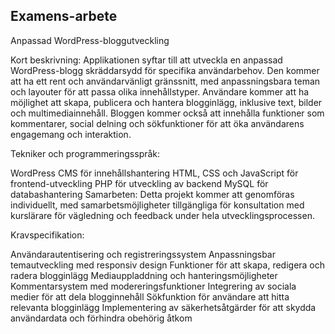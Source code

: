 ##  Examens-arbete

 Anpassad WordPress-bloggutveckling

Kort beskrivning:
Applikationen syftar till att utveckla en anpassad WordPress-blogg skräddarsydd för specifika användarbehov. Den kommer att ha ett rent och användarvänligt gränssnitt, med anpassningsbara teman och layouter för att passa olika innehållstyper. Användare kommer att ha möjlighet att skapa, publicera och hantera blogginlägg, inklusive text, bilder och multimediainnehåll. Bloggen kommer också att innehålla funktioner som kommentarer, social delning och sökfunktioner för att öka användarens engagemang och interaktion.

 Tekniker och programmeringsspråk:

WordPress CMS för innehållshantering
HTML, CSS och JavaScript för frontend-utveckling
PHP för utveckling av backend
MySQL för databashantering
Samarbeten:
Detta projekt kommer att genomföras individuellt, med samarbetsmöjligheter tillgängliga för konsultation med kurslärare för vägledning och feedback under hela utvecklingsprocessen.

 Kravspecifikation:

Användarautentisering och registreringssystem
Anpassningsbar temautveckling med responsiv design
Funktioner för att skapa, redigera och radera blogginlägg
Mediauppladdning och hanteringsmöjligheter
Kommentarsystem med modereringsfunktioner
Integrering av sociala medier för att dela blogginnehåll
Sökfunktion för användare att hitta relevanta blogginlägg
Implementering av säkerhetsåtgärder för att skydda användardata och förhindra obehörig åtkom
